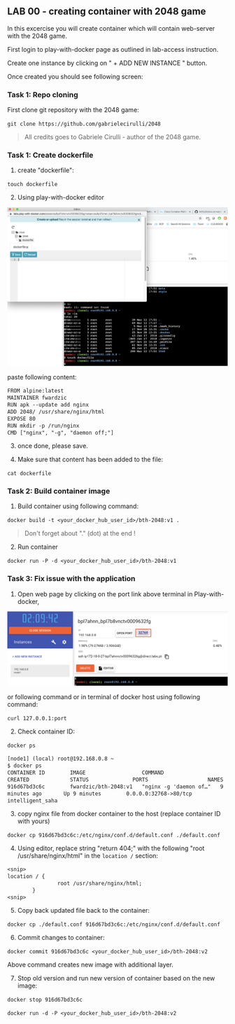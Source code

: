 ## LAB 00 - creating container with 2048 game

In this excercise you will create container which will contain web-server with the 2048 game.

First login to play-with-docker page as outlined in lab-access instruction.

Create one instance by clicking on " + ADD NEW INSTANCE " button.

Once created you should see following screen:


### Task 1: Repo cloning
First clone git repository with the 2048 game:

`git clone https://github.com/gabrielecirulli/2048`

> All credits goes to Gabriele Cirulli - author of the 2048 game.

### Task 1: Create dockerfile

1. create "dockerfile":

`touch dockerfile`

2. Using play-with-docker editor

<img src="https://raw.githubusercontent.com/fwardzic/bthfy20/master/docs/images/pwd-editor.png">

paste following content:
~~~~
FROM alpine:latest
MAINTAINER fwardzic
RUN apk --update add nginx
ADD 2048/ /usr/share/nginx/html
EXPOSE 80
RUN mkdir -p /run/nginx
CMD ["nginx", "-g", "daemon off;"]
~~~~

3. once done, please save.

4. Make sure that content has been added to the file:

`cat dockerfile`

### Task 2: Build container image

1. Build container using following command:

`docker build -t <your_docker_hub_user_id>/bth-2048:v1 .`

> Don't forget about "." (dot) at the end !

2. Run container 

`docker run -P -d <your_docker_hub_user_id>/bth-2048:v1`

### Task 3: Fix issue with the application


1. Open web page by clicking on the port link above terminal in Play-with-docker, 

<img src="https://raw.githubusercontent.com/fwardzic/bthfy20/master/docs/images/pwd-service.png">

or following command or in terminal of docker host using following command:

`curl 127.0.0.1:port`

2. Check container ID:

`docker ps`

~~~~
[node1] (local) root@192.168.0.8 ~
$ docker ps 
CONTAINER ID        IMAGE                  COMMAND                  CREATED             STATUS              PORTS                   NAMES
916d67bd3c6c        fwardzic/bth-2048:v1   "nginx -g 'daemon of…"   9 minutes ago       Up 9 minutes        0.0.0.0:32768->80/tcp   intelligent_saha
~~~~

3. copy nginx file from docker container to the host (replace container ID with yours)

`docker cp 916d67bd3c6c:/etc/nginx/conf.d/default.conf ./default.conf`

4. Using editor, replace string "return 404;" with the following "root /usr/share/nginx/html" in the `location /` section:

```
<snip>
location / {       
                root /usr/share/nginx/html;
        }
<snip>
```

5. Copy back updated file back to the container:

`docker cp ./default.conf 916d67bd3c6c:/etc/nginx/conf.d/default.conf`

6. Commit changes to container:

`docker commit 916d67bd3c6c <your_docker_hub_user_id>/bth-2048:v2`

Above command creates new image with additional layer. 

7. Stop old version and run new version of container based on the new image:

`docker stop 916d67bd3c6c`

`docker run -d -P <your_docker_hub_user_id>/bth-2048:v2`